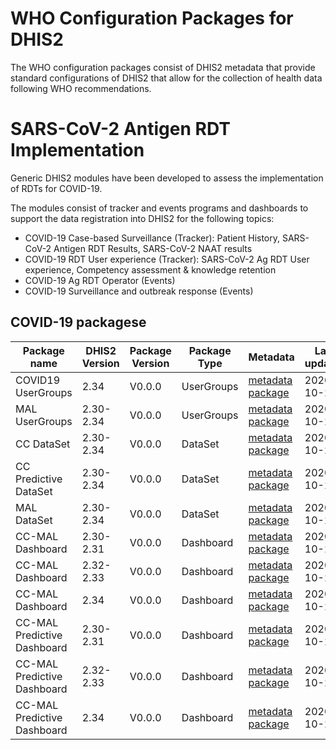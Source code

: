# WHO Configuration Packages for DHIS2
The WHO configuration packages consist of DHIS2 metadata that provide standard configurations of DHIS2 that allow for the collection of health data following WHO recommendations. 

# SARS-CoV-2 Antigen RDT Implementation
Generic DHIS2 modules have been developed to assess the implementation of RDTs for COVID-19.

The modules consist of tracker and events programs and dashboards to support the data registration into DHIS2 for the following topics:
  * COVID-19 Case-based Surveillance (Tracker): Patient History, SARS-CoV-2 Antigen RDT Results, SARS-CoV-2 NAAT results
  * COVID-19 RDT User experience (Tracker): SARS-CoV-2 Ag RDT User experience, Competency assessment & knowledge retention
  * COVID-19 Ag RDT Operator (Events)
  * COVID-19 Surveillance and outbreak response (Events)


## COVID-19 packagese
| Package name | DHIS2 Version | Package Version | Package Type |  Metadata | Last updated |
| --- | --- | --- | --- |  --- | --- |
| COVID19 UserGroups |  2.34 | V0.0.0 | UserGroups |  [metadata package](https://raw.githubusercontent.com/EyeSeeTea/DHIS2-standard-packages/CC/CC-MAL/CC-usergroup-2.30-2.34.json)	| 2020-10-20 |
| MAL UserGroups |  2.30-2.34 | V0.0.0 | UserGroups |  [metadata package](https://raw.githubusercontent.com/EyeSeeTea/DHIS2-standard-packages/CC/CC-MAL/MAL-usergroup-2.30-2.34.json)	| 2020-10-20 |
| CC DataSet |  2.30-2.34 | V0.0.0 | DataSet |  [metadata package](https://raw.githubusercontent.com/EyeSeeTea/DHIS2-standard-packages/CC/CC-MAL/CC-dataset-2.30-2.34.json)	| 2020-10-20 |
| CC Predictive DataSet |  2.30-2.34 | V0.0.0 | DataSet |  [metadata package](https://raw.githubusercontent.com/EyeSeeTea/DHIS2-standard-packages/CC/CC-MAL/CC-dataset-predictive-2.30-2.34.json)	| 2020-10-20 |
| MAL DataSet |  2.30-2.34 | V0.0.0 | DataSet |  [metadata package](https://raw.githubusercontent.com/EyeSeeTea/DHIS2-standard-packages/CC/CC-MAL/MAL-dataset-2.30-2.34.json)	| 2020-10-20 |
| CC-MAL Dashboard |  2.30-2.31 | V0.0.0 | Dashboard |  [metadata package](https://raw.githubusercontent.com/EyeSeeTea/DHIS2-standard-packages/CC/CC-MAL/CC-MAL-dashboard-2.30-2.31.json)	| 2020-10-20 |
| CC-MAL Dashboard |  2.32-2.33 | V0.0.0 | Dashboard |  [metadata package](https://raw.githubusercontent.com/EyeSeeTea/DHIS2-standard-packages/CC/CC-MAL/CC-MAL-dashboard-2.32-2.33.json)	| 2020-10-20 |
| CC-MAL Dashboard |  2.34 | V0.0.0 | Dashboard |  [metadata package](https://raw.githubusercontent.com/EyeSeeTea/DHIS2-standard-packages/CC/CC-MAL/CC-MAL-dashboard-2.34.json)	| 2020-10-20 |
| CC-MAL Predictive Dashboard |  2.30-2.31 | V0.0.0 | Dashboard |  [metadata package](https://raw.githubusercontent.com/EyeSeeTea/DHIS2-standard-packages/CC/CC-MAL/CC-MAL-dashboard-predictive-2.30-2.31.json)	| 2020-10-20 |
| CC-MAL Predictive Dashboard |  2.32-2.33 | V0.0.0 | Dashboard |  [metadata package](https://raw.githubusercontent.com/EyeSeeTea/DHIS2-standard-packages/CC/CC-MAL/CC-MAL-dashboard-predictive-2.32-2.33.json)	| 2020-10-20 |
| CC-MAL Predictive Dashboard |  2.34 | V0.0.0 | Dashboard |  [metadata package](https://raw.githubusercontent.com/EyeSeeTea/DHIS2-standard-packages/CC/CC-MAL/CC-MAL-dashboard-predictive-2.34.json)	| 2020-10-20 |
